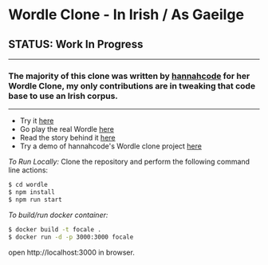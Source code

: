# Wordle Clone - In Irish / As Gaeilge

## STATUS: Work In Progress

---
### The majority of this clone was written by [hannahcode](https://github.com/hannahcode/wordle) for her Wordle Clone, my only contributions are in tweaking that code base to use an Irish corpus.
---

- Try it [here](TODO)
- Go play the real Wordle [here](https://www.powerlanguage.co.uk/wordle/)
- Read the story behind it [here](https://www.nytimes.com/2022/01/03/technology/wordle-word-game-creator.html)
- Try a demo of hannahcode's Wordle clone project [here](https://wordle.hannahmariepark.com)

_To Run Locally:_
Clone the repository and perform the following command line actions:
```bash
$ cd wordle
$ npm install
$ npm run start
```

_To build/run docker container:_
```bash
$ docker build -t focale .
$ docker run -d -p 3000:3000 focale
```
open http://localhost:3000 in browser.

